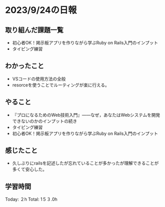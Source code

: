 # 2023/9/24の日報
## 取り組んだ課題一覧
*  初心者OK！掲示板アプリを作りながら学ぶRuby on Rails入門のインプット
* タイピング練習
## わかったこと
*  VSコードの使用方法の全般
*  resorceを使うことでルーティングが楽に行える。
## やること
*  『プロになるためのWeb技術入門』――なぜ，あなたはWebシステムを開発できないのかのインプットの続き
*  タイピング練習
*  初心者OK！掲示板アプリを作りながら学ぶRuby on Rails入門のインプット
## 感じたこと
* 久しぶりにrailsを記述したが忘れていることが多かったが理解できることが多くて安心した。

## 学習時間
Today: ２h
Total: 1５３.0h
